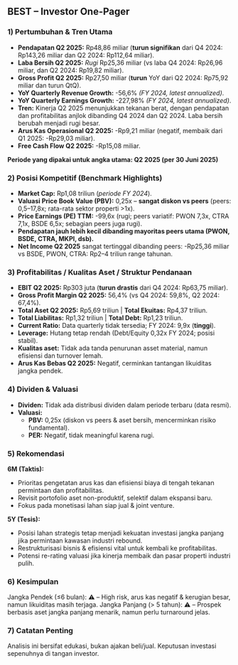 ## BEST – Investor One-Pager

### 1) Pertumbuhan & Tren Utama
- **Pendapatan Q2 2025:** Rp48,86 miliar (**turun signifikan** dari Q4 2024: Rp143,26 miliar dan Q2 2024: Rp112,64 miliar).
- **Laba Bersih Q2 2025:** *Rugi* Rp25,36 miliar (vs laba Q4 2024: Rp26,96 miliar, dan Q2 2024: Rp19,82 miliar).
- **Gross Profit Q2 2025:** Rp27,50 miliar (**turun** YoY dari Q2 2024: Rp75,92 miliar dan turun QtQ).
- **YoY Quarterly Revenue Growth:** -56,6% *(FY 2024, latest annualized)*.
- **YoY Quarterly Earnings Growth:** -227,98% *(FY 2024, latest annualized)*.
- **Tren:** Kinerja Q2 2025 menunjukkan tekanan berat, dengan pendapatan dan profitabilitas anjlok dibanding Q4 2024 dan Q2 2024. Laba bersih berubah menjadi rugi besar.
- **Arus Kas Operasional Q2 2025:** -Rp9,21 miliar (negatif, membaik dari Q1 2025: -Rp29,03 miliar). 
- **Free Cash Flow Q2 2025:** -Rp15,08 miliar.
  
**Periode yang dipakai untuk angka utama: Q2 2025 (per 30 Juni 2025)**

### 2) Posisi Kompetitif (Benchmark Highlights)
- **Market Cap:** Rp1,08 triliun (*periode FY 2024*).
- **Valuasi Price Book Value (PBV):** 0,25x – **sangat diskon vs peers** (peers: 0,5–17,8x; rata-rata sektor properti >1x).
- **Price Earnings (PE) TTM:** -99,6x (rugi; peers variatif: PWON 7,3x, CTRA 7,1x, BSDE 6,5x; sebagian peers juga rugi).
- **Pendapatan jauh lebih kecil dibanding mayoritas peers utama (PWON, BSDE, CTRA, MKPI, dsb).**
- **Net Income Q2 2025** sangat tertinggal dibanding peers: -Rp25,36 miliar vs BSDE, PWON, CTRA: Rp2–4 triliun range tahunan.

### 3) Profitabilitas / Kualitas Aset / Struktur Pendanaan
- **EBIT Q2 2025:** Rp303 juta (**turun drastis** dari Q4 2024: Rp63,75 miliar).
- **Gross Profit Margin Q2 2025:** 56,4% (vs Q4 2024: 59,8%, Q2 2024: 67,4%).
- **Total Aset Q2 2025:** Rp5,69 triliun | **Total Ekuitas:** Rp4,37 triliun.
- **Total Liabilitas:** Rp1,32 triliun | **Total Debt:** Rp1,23 triliun.
- **Current Ratio:** Data quarterly tidak tersedia; FY 2024: 9,9x (**tinggi**).
- **Leverage:** Hutang tetap rendah (Debt/Equity 0,32x FY 2024; posisi stabil).
- **Kualitas aset:** Tidak ada tanda penurunan asset material, namun efisiensi dan turnover lemah.
- **Arus Kas Bebas Q2 2025:** Negatif, cerminkan tantangan likuiditas jangka pendek.

### 4) Dividen & Valuasi
- **Dividen:** Tidak ada distribusi dividen dalam periode terbaru (data resmi).
- **Valuasi:**
    - **PBV:** 0,25x (diskon vs peers & aset bersih, mencerminkan risiko fundamental).
    - **PER:** Negatif, tidak meaningful karena rugi.

### 5) Rekomendasi
**6M (Taktis):**
- Prioritas pengetatan arus kas dan efisiensi biaya di tengah tekanan permintaan dan profitabilitas.
- Revisit portofolio aset non-produktif, selektif dalam ekspansi baru.
- Fokus pada monetisasi lahan siap jual & joint venture.

**5Y (Tesis):**
- Posisi lahan strategis tetap menjadi kekuatan investasi jangka panjang jika permintaan kawasan industri rebound.
- Restrukturisasi bisnis & efisiensi vital untuk kembali ke profitabilitas.
- Potensi re-rating valuasi jika kinerja membaik dan pasar properti industri pulih.

### 6) Kesimpulan
Jangka Pendek (≤6 bulan): ⚠️ – High risk, arus kas negatif & kerugian besar, namun likuiditas masih terjaga.
Jangka Panjang (> 5 tahun): ⚠️ – Prospek berbasis aset jangka panjang menarik, namun perlu turnaround jelas.

### 7) Catatan Penting
Analisis ini bersifat edukasi, bukan ajakan beli/jual. Keputusan investasi sepenuhnya di tangan investor.